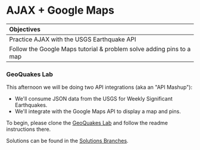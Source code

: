 # AJAX + Google Maps

| Objectives |
| :--- |
| Practice AJAX with the USGS Earthquake API |
| Follow the Google Maps tutorial & problem solve adding pins to a map |

### GeoQuakes Lab

This afternoon we will be doing two API integrations (aka an "API Mashup"):  
- We'll consume JSON data from the USGS for Weekly Significant Earthquakes.
- We'll integrate with the Google Maps API to display a map and pins.

To begin, please clone the [GeoQuakes Lab](#) and follow the readme instructions there.

Solutions can be found in the [Solutions Branches](#).

